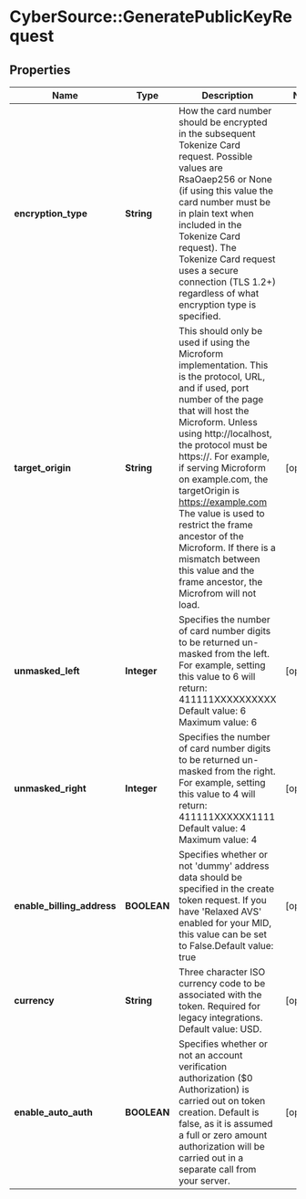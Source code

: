 # CyberSource::GeneratePublicKeyRequest

## Properties
Name | Type | Description | Notes
------------ | ------------- | ------------- | -------------
**encryption_type** | **String** | How the card number should be encrypted in the subsequent Tokenize Card request. Possible values are RsaOaep256 or None (if using this value the card number must be in plain text when included in the Tokenize Card request). The Tokenize Card request uses a secure connection (TLS 1.2+) regardless of what encryption type is specified. | 
**target_origin** | **String** | This should only be used if using the Microform implementation. This is the protocol, URL, and if used, port number of the page that will host the Microform. Unless using http://localhost, the protocol must be https://. For example, if serving Microform on example.com, the targetOrigin is https://example.com The value is used to restrict the frame ancestor of the Microform. If there is a mismatch between this value and the frame ancestor, the Microfrom will not load. | [optional] 
**unmasked_left** | **Integer** | Specifies the number of card number digits to be returned un-masked from the left. For example, setting this value to 6 will return: 411111XXXXXXXXXX Default value: 6 Maximum value: 6 | [optional] 
**unmasked_right** | **Integer** | Specifies the number of card number digits to be returned un-masked from the right. For example, setting this value to 4 will return: 411111XXXXXX1111 Default value: 4 Maximum value: 4 | [optional] 
**enable_billing_address** | **BOOLEAN** | Specifies whether or not &#39;dummy&#39; address data should be specified in the create token request. If you have &#39;Relaxed AVS&#39; enabled for your MID, this value can be set to False.Default value: true | [optional] 
**currency** | **String** | Three character ISO currency code to be associated with the token. Required for legacy integrations. Default value: USD. | [optional] 
**enable_auto_auth** | **BOOLEAN** | Specifies whether or not an account verification authorization ($0 Authorization) is carried out on token creation. Default is false, as it is assumed a full or zero amount authorization will be carried out in a separate call from your server. | [optional] 


